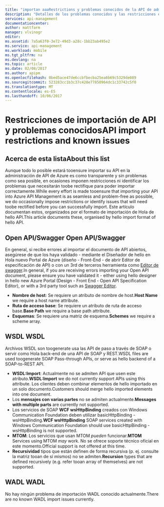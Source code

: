 ```yaml
---
title: "importan aaaRestrictions y problemas conocidos de la API de administración de Azure | Documentos de Microsoft"
description: "Detalles de los problemas conocidos y las restricciones en la importación en la administración de API de Azure con formatos de API abiertos, WSDL o WADL de Hola."
services: api-management
documentationcenter: 
author: mattfarm
manager: vlvinogr
editor: 
ms.assetid: 7a5a63f0-3e72-49d3-a28c-1bb23ab495e2
ms.service: api-management
ms.workload: mobile
ms.tgt_pltfrm: na
ms.devlang: na
ms.topic: article
ms.date: 02/08/2017
ms.author: apipm
ms.openlocfilehash: 0bed5ace47de6ccbfbecba25ea6b69c5329de089
ms.sourcegitcommit: 523283cc1b3c37c428e77850964dc1c33742c5f0
ms.translationtype: MT
ms.contentlocale: es-ES
ms.lasthandoff: 10/06/2017
---
```

# <a name="api-import-restrictions-and-known-issues"></a><span data-ttu-id="93ab7-103">Restricciones de importación de API y problemas conocidos</span><span class="sxs-lookup"><span data-stu-id="93ab7-103">API import restrictions and known issues</span></span>
## <a name="about-this-list"></a><span data-ttu-id="93ab7-104">Acerca de esta lista</span><span class="sxs-lookup"><span data-stu-id="93ab7-104">About this list</span></span>
<span data-ttu-id="93ab7-105">Aunque todo lo posible estará tooensure importar su API en la administración de API de Azure es como transparente y sin problemas como sea posible, en ocasiones imponen restricciones ni identificar los problemas que necesitarán toobe rectifique para poder importar correctamente.</span><span class="sxs-lookup"><span data-stu-id="93ab7-105">While every effort is made tooensure that importing your API into Azure API Management is as seamless and problem-free as possible, we do occasionally impose restrictions or identify issues that will need toobe rectified before you can successfully import.</span></span> <span data-ttu-id="93ab7-106">Este artículo documentan estos, organizados por el formato de importación de Hola de hello API.</span><span class="sxs-lookup"><span data-stu-id="93ab7-106">This article documents these, organised by hello import format of hello API.</span></span>

## <span data-ttu-id="93ab7-107"><a name="open-api"></a>Open API/Swagger</span><span class="sxs-lookup"><span data-stu-id="93ab7-107"><a name="open-api"> </a>Open API/Swagger</span></span>
<span data-ttu-id="93ab7-108">En general, si recibe errores al importar el documento de API abiertos, asegúrese de que los haya validado - mediante el Diseñador de hello en Hola nuevo Portal de Azure (diseño - Front-End - de abrir Editor de especificación de API) o con un 3rd de terceros herramienta como <a href="http://www.swagger.io"> Editor de swagger</a>.</span><span class="sxs-lookup"><span data-stu-id="93ab7-108">In general, if you are receiving errors importing your Open API document, please ensure you have validated it - either using hello designer in hello new Azure Portal (Design - Front End - Open API Specification Editor), or with a 3rd party tool such as <a href="http://www.swagger.io">Swagger Editor</a>.</span></span>

* <span data-ttu-id="93ab7-109">**Nombre de host**: Se requiere un atributo de nombre de host.</span><span class="sxs-lookup"><span data-stu-id="93ab7-109">**Host Name** we require a host name attribute.</span></span>
* <span data-ttu-id="93ab7-110">**Ruta de acceso base**: Se requiere un atributo de ruta de acceso base.</span><span class="sxs-lookup"><span data-stu-id="93ab7-110">**Base Path** we require a base path attribute.</span></span>
* <span data-ttu-id="93ab7-111">**Esquemas**: Se requiere una matriz de esquema.</span><span class="sxs-lookup"><span data-stu-id="93ab7-111">**Schemes** we require a scheme array.</span></span> 

## <span data-ttu-id="93ab7-112"><a name="wsdl"></a>WSDL</span><span class="sxs-lookup"><span data-stu-id="93ab7-112"><a name="wsdl"> </a>WSDL</span></span>
<span data-ttu-id="93ab7-113">Archivos WSDL son toogenerate usa las API de paso a través de SOAP o servir como Hola back-end de una API de SOAP y REST.</span><span class="sxs-lookup"><span data-stu-id="93ab7-113">WSDL files are used toogenerate SOAP Pass-through APIs, or serve as hello backend of a SOAP-to-REST API.</span></span>

* <span data-ttu-id="93ab7-114">**WSDL:Import**: Actualmente no se admiten API que usen este atributo.</span><span class="sxs-lookup"><span data-stu-id="93ab7-114">**WSDL:Import** we do not currently support APIs using this attribute.</span></span> <span data-ttu-id="93ab7-115">Los clientes deben combinar elementos de hello importado en un solo documento.</span><span class="sxs-lookup"><span data-stu-id="93ab7-115">Customers should merge hello imported elements into one document.</span></span>
* <span data-ttu-id="93ab7-116">Los **mensajes con varias partes** no se admiten actualmente.</span><span class="sxs-lookup"><span data-stu-id="93ab7-116">**Messages with multiple parts** are currently not supported.</span></span>
* <span data-ttu-id="93ab7-117">Los servicios de SOAP **WCF wsHttpBinding** creados con Windows Communication Foundation deben utilizar basicHttpBinding - wsHttpBinding.</span><span class="sxs-lookup"><span data-stu-id="93ab7-117">**WCF wsHttpBinding** SOAP services created with Windows Communication Foundation should use basicHttpBinding - wsHttpBinding is not supported.</span></span>
* <span data-ttu-id="93ab7-118">**MTOM**: Los servicios que usan MTOM <em>pueden</em> funcionar.</span><span class="sxs-lookup"><span data-stu-id="93ab7-118">**MTOM** Services using MTOM <em>may</em> work.</span></span> <span data-ttu-id="93ab7-119">No se ofrece soporte técnico oficial en este momento.</span><span class="sxs-lookup"><span data-stu-id="93ab7-119">Official support is not offered at this time.</span></span>
* <span data-ttu-id="93ab7-120">**Recursividad** tipos que están definen de forma recursiva (p. ej. consulte la matriz tooan de sí mismos) no se admiten.</span><span class="sxs-lookup"><span data-stu-id="93ab7-120">**Recursion** types that are defined recursively (e.g. refer tooan array of themselves) are not supported.</span></span>

## <span data-ttu-id="93ab7-121"><a name="wadl"></a>WADL</span><span class="sxs-lookup"><span data-stu-id="93ab7-121"><a name="wadl"> </a>WADL</span></span>
<span data-ttu-id="93ab7-122">No hay ningún problema de importación WADL conocido actualmente.</span><span class="sxs-lookup"><span data-stu-id="93ab7-122">There are no known WADL import issues currently.</span></span>


[api-management-management-console]: ./media/api-management-howto-add-operations/api-management-management-console.png
[api-management-operations]: ./media/api-management-howto-add-operations/api-management-operations.png
[api-management-add-operation]: ./media/api-management-howto-add-operations/api-management-add-operation.png
[api-management-http-method]: ./media/api-management-howto-add-operations/api-management-http-method.png
[api-management-url-template]: ./media/api-management-howto-add-operations/api-management-url-template.png
[api-management-url-template-rewrite]: ./media/api-management-howto-add-operations/api-management-url-template-rewrite.png
[api-management-description]: ./media/api-management-howto-add-operations/api-management-description.png
[api-management-caching-tab]: ./media/api-management-howto-add-operations/api-management-caching-tab.png
[api-management-request-parameters]: ./media/api-management-howto-add-operations/api-management-request-parameters.png
[api-management-request-body]: ./media/api-management-howto-add-operations/api-management-request-body.png
[api-management-response-code]: ./media/api-management-howto-add-operations/api-management-response-code.png
[api-management-response-body-content-type]: ./media/api-management-howto-add-operations/api-management-response-body-content-type.png
[api-management-response-body]: ./media/api-management-howto-add-operations/api-management-response-body.png


[api-management-contoso-api]: ./media/api-management-howto-add-operations/api-management-contoso-api.png

[api-management-add-new-api]: ./media/api-management-howto-add-operations/api-management-add-new-api.png
[api-management-api-settings]: ./media/api-management-howto-add-operations/api-management-api-settings.png
[api-management-api-settings-credentials]: ./media/api-management-howto-add-operations/api-management-api-settings-credentials.png
[api-management-api-summary]: ./media/api-management-howto-add-operations/api-management-api-summary.png
[api-management-echo-operations]: ./media/api-management-howto-add-operations/api-management-echo-operations.png

[Add an operation]: #add-operation
[Operation caching]: #operation-caching
[Request parameters]: #request-parameters
[Request body]: #request-body
[Responses]: #responses
[Next steps]: #next-steps

[Get started with Azure API Management]: api-management-get-started.md
[Create an API Management service instance]: api-management-get-started.md#create-service-instance

[How tooadd operations tooan API]: api-management-howto-add-operations.md
[How toocreate and publish a product]: api-management-howto-add-products.md
[How toocache operation results in Azure API Management]: api-management-howto-cache.md
